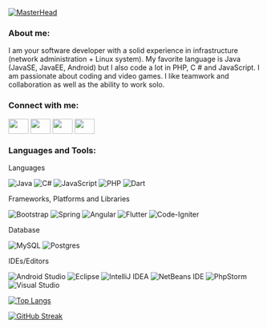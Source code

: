 [![MasterHead](https://scontent-mad1-1.xx.fbcdn.net/v/t39.30808-6/271837462_1008722803388871_5404507311016933705_n.jpg?_nc_cat=107&ccb=1-5&_nc_sid=e3f864&_nc_eui2=AeG7dI1VH9CzKnao8o36tYT2P7sAy-CO0Vk_uwDL4I7RWV-R4dDimiNU31-fkZOSOglg22MO4EU8adwNYa-emHE7&_nc_ohc=8LBU6hqaaqMAX_nIYjZ&_nc_ht=scontent-mad1-1.xx&oh=00_AT8C2LLLWFE1q0M-ekwqPdQwhiMoHvYLXYI8-7DpRp-0_Q&oe=61E43F7A)](https://github.com/lelouis1er)

<h3 align="left">About me:</h3>
I am your software developer with a solid experience in infrastructure (network administration + Linux system). My favorite language is Java (JavaSE, JavaEE, Android) but I also code a lot in PHP, C # and JavaScript. I am passionate about coding and video games. I like teamwork and collaboration as well as the ability to work solo.

<h3 align="left">Connect with me:</h3>
<p align="left">
  <a href="https://twitter.com/louisst40013738" target="blank"><img align="center" src="https://cdn.jsdelivr.net/npm/simple-icons@3.0.1/icons/twitter.svg" alt="" height="30" width="40" /></a>
  <a href="linkedin.com/in/louis-stark-865625153" target="blank"><img align="center" src="https://cdn.jsdelivr.net/npm/simple-icons@3.0.1/icons/linkedin.svg" alt="" height="30" width="40" /></a>
  <a href="https://www.facebook.com/louis.stark.7127" target="blank"><img align="center" src="https://cdn.jsdelivr.net/npm/simple-icons@3.0.1/icons/facebook.svg" alt="" height="30" width="40" /></a>
  <a href="https://www.youtube.com/channel/UCvMRKbIBXnMEqiHdkvEPGQg" target="blank"><img align="center" src="https://cdn.jsdelivr.net/npm/simple-icons@3.0.1/icons/youtube.svg" alt="" height="30" width="40" /></a>
</p>

<h3 align="left">Languages and Tools:</h3>


<p>Languages</p>

  ![Java](https://img.shields.io/badge/java-%23ED8B00.svg?style=for-the-badge&logo=java&logoColor=white)
  ![C#](https://img.shields.io/badge/c%23-%23239120.svg?style=for-the-badge&logo=c-sharp&logoColor=white)
  ![JavaScript](https://img.shields.io/badge/javascript-%23323330.svg?style=for-the-badge&logo=javascript&logoColor=%23F7DF1E)
  ![PHP](https://img.shields.io/badge/php-%23777BB4.svg?style=for-the-badge&logo=php&logoColor=white)
  ![Dart](https://img.shields.io/badge/dart-%230175C2.svg?style=for-the-badge&logo=dart&logoColor=white)


<p>Frameworks, Platforms and Libraries</p>

  ![Bootstrap](https://img.shields.io/badge/bootstrap-%23563D7C.svg?style=for-the-badge&logo=bootstrap&logoColor=white)
  ![Spring](https://img.shields.io/badge/spring-%236DB33F.svg?style=for-the-badge&logo=spring&logoColor=white)
  ![Angular](https://img.shields.io/badge/angular-%23DD0031.svg?style=for-the-badge&logo=angular&logoColor=white)
  ![Flutter](https://img.shields.io/badge/Flutter-%2302569B.svg?style=for-the-badge&logo=Flutter&logoColor=white)
  ![Code-Igniter](https://img.shields.io/badge/CodeIgniter-%23EF4223.svg?style=for-the-badge&logo=codeIgniter&logoColor=white)



<p>Database</p>

  ![MySQL](https://img.shields.io/badge/mysql-%2300f.svg?style=for-the-badge&logo=mysql&logoColor=white) 
  ![Postgres](https://img.shields.io/badge/postgres-%23316192.svg?style=for-the-badge&logo=postgresql&logoColor=white) 



<p>IDEs/Editors</p>

  ![Android Studio](https://img.shields.io/badge/Android%20Studio-3DDC84.svg?style=for-the-badge&logo=android-studio&logoColor=white)
  ![Eclipse](https://img.shields.io/badge/Eclipse-FE7A16.svg?style=for-the-badge&logo=Eclipse&logoColor=white)
  ![IntelliJ IDEA](https://img.shields.io/badge/IntelliJIDEA-000000.svg?style=for-the-badge&logo=intellij-idea&logoColor=white)
  ![NetBeans IDE](https://img.shields.io/badge/NetBeansIDE-1B6AC6.svg?style=for-the-badge&logo=apache-netbeans-ide&logoColor=white)
  ![PhpStorm](https://img.shields.io/badge/phpstorm-143?style=for-the-badge&logo=phpstorm&logoColor=black&color=black&labelColor=darkorchid)
  ![Visual Studio](https://img.shields.io/badge/Visual%20Studio-5C2D91.svg?style=for-the-badge&logo=visual-studio&logoColor=white)


[![Top Langs](https://github-readme-stats.vercel.app/api/top-langs/?username=lelouis1er&theme=cobalt&layout=compact&langs-count=10)](https://github.com/anuraghazra/github-readme-stats)


[![GitHub Streak](http://github-readme-streak-stats.herokuapp.com?user=lelouis1er&theme=vue-dark&date_format=j%20M%5B%20Y%5D)](https://git.io/streak-stats)

<!--
[![Anurag's GitHub stats](https://github-readme-stats.vercel.app/api?username=lelouis1er&count_private=true&show_icons=true&theme=cobalt)](https://github.com/anuraghazra/github-readme-stats)



[![trophy](https://github-profile-trophy.vercel.app/?username=lelouis1er&theme=nord&column=3&margin-w=15&margin-h=15)](https://github.com/ryo-ma/github-profile-trophy)
-->

<!--
**lelouis1er/lelouis1er** is a ✨ _special_ ✨ repository because its `README.md` (this file) appears on your GitHub profile.

Here are some ideas to get you started:

- 🔭 I’m currently working on ...
- 🌱 I’m currently learning ...
- 👯 I’m looking to collaborate on ...
- 🤔 I’m looking for help with ...
- 💬 Ask me about ...
- 📫 How to reach me: ...
- 😄 Pronouns: ...
- ⚡ Fun fact: ...
-->
